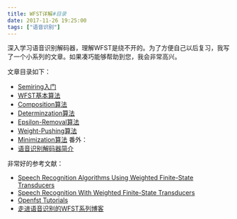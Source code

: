 ```yaml
---
title: WFST详解#目录
date: 2017-11-26 19:25:00
tags: ["语音识别"]
---
```


深入学习语音识别解码器，理解WFST是绕不开的。为了方便自己以后复习，我写了一个小系列的文章。如果凑巧能够帮助到您，我会非常高兴。

文章目录如下：
* [Semiring入门](https://blog.harryfyodor.xyz/2017/11/19/wfst-1/)
* [WFST基本算法](https://blog.harryfyodor.xyz/2017/11/19/wfst-2/)
* [Composition算法](https://blog.harryfyodor.xyz/2017/11/21/wfst-3/)
* [Determinzation算法](https://blog.harryfyodor.xyz/2017/11/24/wfst-4/)
* [Epsilon-Removal算法](https://blog.harryfyodor.xyz/2017/11/26/wfst-5/)
* [Weight-Pushing算法](https://blog.harryfyodor.xyz/2017/11/26/wfst-6/)
* [Minimization算法](https://blog.harryfyodor.xyz/2017/11/27/wfst-7/)
番外：
* [语音识别解码器简介](https://blog.harryfyodor.xyz/2017/11/13/decoder-intro/)

非常好的参考文献：
* [Speech Recognition Algorithms Using Weighted Finite-State Transducers](http://www.doc88.com/p-7468656439802.html)
* [Speech Recognition With Weighted Finite-State Transducers](https://cs.nyu.edu/~mohri/pub/hbka.pdf)
* [Openfst Tutorials](http://openfst.cs.nyu.edu/twiki/pub/FST/FstHltTutorial/tutorial_part1.pdf)
* [走进语音识别的WFST系列博客](http://blog.csdn.net/l_b_yuan/article/details/50876340)